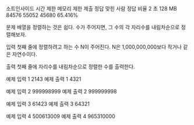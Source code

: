 소트인사이드
시간 제한	메모리 제한	제출	정답	맞힌 사람	정답 비율
2 초	128 MB	84576	55052	45680	65.416%

문제
배열을 정렬하는 것은 쉽다. 수가 주어지면, 그 수의 각 자리수를 내림차순으로 정렬해보자.

입력
첫째 줄에 정렬하려고 하는 수 N이 주어진다. N은 1,000,000,000보다 작거나 같은 자연수이다.

출력
첫째 줄에 자리수를 내림차순으로 정렬한 수를 출력한다.

예제 입력 1 
2143
예제 출력 1 
4321

예제 입력 2 
999998999
예제 출력 2 
999999998

예제 입력 3 
61423
예제 출력 3 
64321

예제 입력 4 
500613009
예제 출력 4 
965310000